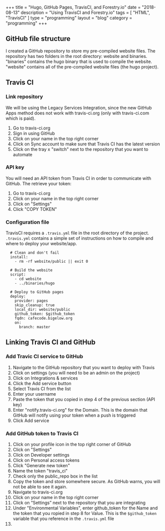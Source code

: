 +++
title = "Hugo, GitHub Pages, TravisCI, and Forestry.io"
date = "2018-08-13"
description = "Using TravisCI and Forestry.io"
tags = [ "HTML", "TravisCI" ]
type = "programming"
layout = "blog"
category = "programming"
+++

## GitHub file structure

I created a GitHub repository to store my pre-compiled website files. The repository has two folders in the root directory: website and binaries. "binaries" contains the hugo binary that is used to compile the website. "website" contains all of the pre-compiled website files (the hugo project).

## Travis CI

### Link repository
We will be using the Legacy Services Integration, since the new GitHub Apps method does not work with travis-ci.org (only with travis-ci.com which is paid).

1. Go to travis-ci.org
2. Sign in using GitHub
3. Click on your name in the top right corner
4. Click on Sync account to make sure that Travis CI has the latest version
5. Click on the tray x "switch" next to the repository that you want to automate

### API key
You will need an API token from Travis CI in order to communicate with GitHub. The retrieve your token:

1. Go to travis-ci.org
2. Click on your name in the top right corner
3. Click on "Settings"
4. Click "COPY TOKEN"

### Configuration file

TravisCI requires a `.travis.yml` file in the root directory of the project. `.travis.yml` contains a simple set of instructions on how to compile and where to deploy your website/app.

```
  # Clean and don't fail
  install:
    - rm -rf website/public || exit 0

  # Build the website
  script:
    - cd website
    - ../binaries/hugo

  # Deploy to GitHub pages
  deploy:
    provider: pages
    skip_cleanup: true
    local_dir: website/public
    github_token: $github_token
    fqdn: cafecode.bigelow.org
    on:
      branch: master
```

## Linking Travis CI and GitHub

### Add Travic CI service to GitHub

1. Navigate to the GitHub repository that you want to deploy with Travis
2. Click on settings (you will need to be an admin on the project)
3. Click on Integrations & services
4. Click the Add service button
5. Select Travis CI from the list
6. Enter your username
7. Paste the token that you copied in step 4 of the previous section (API key)
8. Enter "notify.travis-ci.org" for the Domain. This is the domain that GitHub will notify using your token when a push is triggered
9. Click Add service

### Add GitHub token to Travis CI

1. Click on your profile icon in the top right corner of GitHub
2. Click on "Settings"
3. Click on Developer settings
4. Click on Personal access tokens
5. Click "Generate new token"
6. Name the token "travis_ci"
7. Check only the public_repo box in the list
8. Copy the token and store somewhere secure. As GitHub warns, you will not be able to see it again.
9. Navigate to travis-ci.org
10. Click on your name in the top right corner
11. Click on “Settings” next to the repository that you are integrating
12. Under "Environmental Variables", enter github_token for the Name and the token that you ropied in step 8 for Value. This is the `$github_token` variable that you reference in the `.travis.yml` file
13. 
